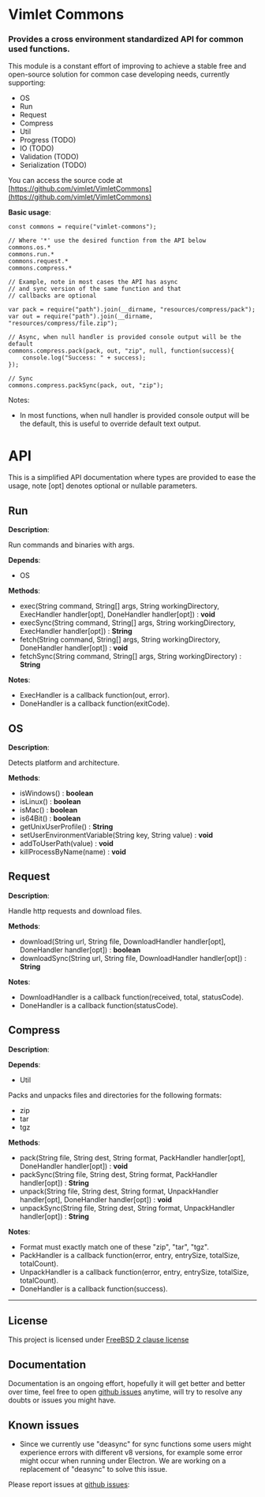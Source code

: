 # Vimlet Commons

### Provides a cross environment standardized API for common used functions. 

This module is a constant effort of improving to achieve a stable free and open-source solution for common case developing needs, currently supporting:

- OS
- Run
- Request
- Compress
- Util
- Progress (TODO)
- IO (TODO)
- Validation (TODO)
- Serialization (TODO)

You can access the source code at [https://github.com/vimlet/VimletCommons](https://github.com/vimlet/VimletCommons)

**Basic usage**:

```
const commons = require("vimlet-commons");

// Where '*' use the desired function from the API below
commons.os.*
commons.run.*
commons.request.*
commons.compress.*

// Example, note in most cases the API has async
// and sync version of the same function and that
// callbacks are optional

var pack = require("path").join(__dirname, "resources/compress/pack");
var out = require("path").join(__dirname, "resources/compress/file.zip");

// Async, when null handler is provided console output will be the default
commons.compress.pack(pack, out, "zip", null, function(success){
    console.log("Success: " + success);
});

// Sync
commons.compress.packSync(pack, out, "zip");

```

Notes:
- In most functions, when null handler is provided console output will be the default, this is useful to override default text output.

# API

This is a simplified API documentation where types are provided to ease the usage, note [opt] denotes optional or nullable parameters.

## Run

**Description**:

Run commands and binaries with args.

**Depends**:
- OS

**Methods**:
- exec(String command, String[] args, String workingDirectory, ExecHandler handler[opt], DoneHandler handler[opt]) : **void**
- execSync(String command, String[] args, String workingDirectory, ExecHandler handler[opt]) : **String**
- fetch(String command, String[] args, String workingDirectory, DoneHandler handler[opt]) : **void**
- fetchSync(String command, String[] args, String workingDirectory) : **String**

**Notes**:
- ExecHandler is a callback function(out, error).
- DoneHandler is a callback function(exitCode).

## OS

**Description**:

Detects platform and architecture.

**Methods**:
- isWindows() : **boolean**
- isLinux() : **boolean**
- isMac() : **boolean**
- is64Bit() : **boolean**
- getUnixUserProfile() : **String**
- setUserEnvironmentVariable(String key, String value) : **void**
- addToUserPath(value) : **void**
- killProcessByName(name) : **void**

## Request

**Description**:

Handle http requests and download files.

**Methods**:
- download(String url, String file, DownloadHandler handler[opt], DoneHandler handler[opt]) : **boolean**
- downloadSync(String url, String file, DownloadHandler handler[opt]) : **String**

**Notes**:
- DownloadHandler is a callback function(received, total, statusCode).
- DoneHandler is a callback function(statusCode).

## Compress

**Description**:

**Depends**:
- Util

Packs and unpacks files and directories for the following formats:
- zip
- tar
- tgz

**Methods**:
- pack(String file, String dest, String format, PackHandler handler[opt],  DoneHandler handler[opt]) : **void**
- packSync(String file, String dest, String format, PackHandler handler[opt]) : **String**
- unpack(String file, String dest, String format, UnpackHandler handler[opt],  DoneHandler handler[opt]) : **void**
- unpackSync(String file, String dest, String format, UnpackHandler handler[opt]) : **String**

**Notes**:
- Format must exactly match one of these "zip", "tar", "tgz".
- PackHandler is a callback function(error, entry, entrySize, totalSize, totalCount).
- UnpackHandler is a callback function(error, entry, entrySize, totalSize, totalCount).
- DoneHandler is a callback function(success).

--------------------------------------------------------------------------


## License 
This project is licensed under [FreeBSD 2 clause license](https://spdx.org/licenses/BSD-2-Clause-FreeBSD.html#licenseText)

## Documentation
Documentation is an ongoing effort, hopefully it will get better and better over time, feel free to open 
[github issues](https://github.com/vimlet/VimletCommons) anytime, will try to resolve any doubts or issues you might have.

## Known issues
- Since we currently use "deasync" for sync functions some users might experience errors with different v8 versions, for example some error might occur when running under Electron. We are working on a replacement of "deasync" to solve this issue.

Please report issues at [github issues](https://github.com/vimlet/VimletCommons):
